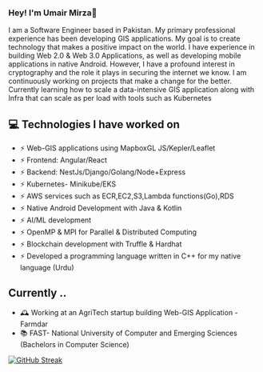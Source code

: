 ### Hey! I'm Umair Mirza👋


I am a Software Engineer based in Pakistan. My primary professional experience has been developing GIS applications. My goal is to create technology that makes a positive impact on the world. I have experience in building Web 2.0 & Web 3.0 Applications, as well as developing mobile applications in native Android. However, I have a profound interest in cryptography and the role it plays in securing the internet we know. I am continuously working on projects that make a change for the better.
Currently learning how to scale a data-intensive GIS application along with Infra that can scale as per load with tools such as Kubernetes


## 💻 Technologies I have worked on
- ⚡ Web-GIS applications using MapboxGL JS/Kepler/Leaflet
- ⚡ Frontend: Angular/React
- ⚡ Backend: NestJs/Django/Golang/Node+Express
- ⚡ Kubernetes- Minikube/EKS
- ⚡ AWS services such as ECR,EC2,S3,Lambda functions(Go),RDS
- ⚡ Native Android Development with Java & Kotlin
- ⚡ AI/ML development
- ⚡ OpenMP & MPI for Parallel & Distributed Computing 
- ⚡ Blockchain development with Truffle & Hardhat
- ⚡ Developed a programming language written in C++ for my native language (Urdu)

  
## Currently ..

- 🕰 Working at an AgriTech startup building Web-GIS Application - Farmdar
- 📚 FAST- National University of Computer and Emerging Sciences (Bachelors in Computer Science) 


[![GitHub Streak](https://streak-stats.demolab.com?user=UmairMirza1&theme=dark&hide_border=true)](https://git.io/streak-stats)
<!--
**UmairMirza1/UmairMirza1** is a ✨ _special_ ✨ repository because its `README.md` (this file) appears on your GitHub profile.

Here are some ideas to get you started:

- 🔭 I’m currently working on ...
- 🌱 I’m currently learning ...
- 👯 I’m looking to collaborate on ...
- 🤔 I’m looking for help with ...
- 💬 Ask me about ...
- 📫 How to reach me: ...
- 😄 Pronouns: ...
- ⚡ Fun fact: ...
-->
